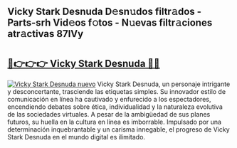 ## Vicky Stark Desnuda D𝚎sn𝚞dos filtr𝚊dos - Parts-srh Vid𝚎os f𝚘tos - N𝚞evas filtr𝚊ciones atr𝚊ctivas 87IVy

# <h2><a href="http://mbbgmv.tromn.icu/?c=Vicky+Stark+Desnuda">🔗👉👉👉 Vicky Stark Desnuda 🔗🔗</a></h2>

[![Vicky Stark Desnuda nuevo](https://i.imgur.com/pEAQMta.gif)](http://mbbgmv.tromn.icu/?c=Vicky+Stark+Desnuda)
Vicky Stark Desnuda, un personaje intrigante y desconcertante, trasciende las etiquetas simples. Su innovador estilo de comunicación en línea ha cautivado y enfurecido a los espectadores, encendiendo debates sobre ética, individualidad y la naturaleza evolutiva de las sociedades virtuales. A pesar de la ambigüedad de sus planes futuros, su huella en la cultura en línea es imborrable. Impulsado por una determinación inquebrantable y un carisma innegable, el progreso de Vicky Stark Desnuda en el mundo digital es ilimitado.
